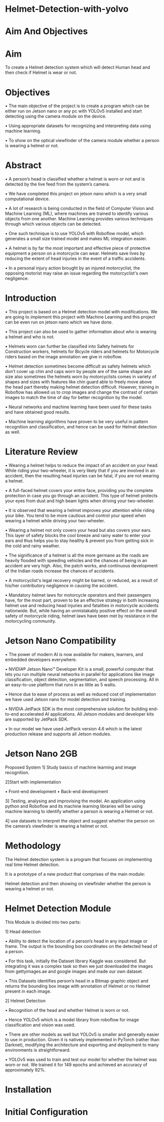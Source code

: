# Helmet-Detection-with-yolvo

# Aim And Objectives

# Aim

To create a Helmet detection system which will detect Human head and then check if Helmet is wear or not.

# Objectives

• The main objective of the project is to create a program which can be either run on Jetson nano or any pc with YOLOv5 installed and start detecting using the camera module on the device.

• Using appropriate datasets for recognizing and interpreting data using machine learning.

• To show on the optical viewfinder of the camera module whether a person is wearing a helmet or not.

# Abstract

• A person’s head is classified whether a helmet is worn or not and is detected by the live feed from the system’s camera.

• We have completed this project on jetson nano which is a very small computational device.

• A lot of research is being conducted in the field of Computer Vision and Machine Learning (ML), where machines are trained to identify various objects from one another. Machine Learning provides various techniques through which various objects can be detected.

• One such technique is to use YOLOv5 with Roboflow model, which generates a small size trained model and makes ML integration easier.

• A helmet is by far the most important and effective piece of protective equipment a person on a motorcycle can wear. Helmets save lives by reducing the extent of head injuries in the event of a traffic accidents.

• In a personal injury action brought by an injured motorcyclist, the opposing motorist may raise an issue regarding the motorcyclist's own negligence.

# Introduction

• This project is based on a Helmet detection model with modifications. We are going to implement this project with Machine Learning and this project can be even run on jetson nano which we have done.

• This project can also be used to gather information about who is wearing a helmet and who is not.

• Helmets worn can further be classified into Safety helmets for Construction workers, helmets for Bicycle riders and helmets for Motorcycle riders based on the image annotation we give in roboflow.

• Helmet detection sometimes become difficult as safety helmets which don’t cover up chin and caps worn by people are of the same shape and size also sometimes the helmets worn by motorcyclists comes in variety of shapes and sizes with features like chin guard able to freely move above the head part thereby making helmet detection difficult. However, training in Roboflow has allowed us to crop images and change the contrast of certain images to match the time of day for better recognition by the model.

• Neural networks and machine learning have been used for these tasks and have obtained good results.

• Machine learning algorithms have proven to be very useful in pattern recognition and classification, and hence can be used for Helmet detection as well.

# Literature Review

• Wearing a helmet helps to reduce the impact of an accident on your head. While riding your two-wheeler, it is very likely that if you are involved in an accident, then the resulting head injuries can be fatal, if you are not wearing a helmet.

• A full-faced helmet covers your entire face, providing you the complete protection in case you go through an accident. This type of helmet protects your eyes from dust and high beam lights when driving your two-wheeler.

• It is observed that wearing a helmet improves your attention while riding your bike. You tend to be more cautious and control your speed when wearing a helmet while driving your two-wheeler.

• Wearing a helmet not only covers your head but also covers your ears. This layer of safety blocks the cool breeze and rainy water to enter your ears and thus helps you to stay healthy & prevent you from getting sick in the cold and rainy weather.

• The significance of a helmet is all the more germane as the roads are heavily flooded with speeding vehicles and the chances of being in an accident are very high. Also, the patch works, and continuous development of the Indian roads increase the chances of accidents.

• A motorcyclist's legal recovery might be barred, or reduced, as a result of his/her contributory negligence in causing the accident.

• Mandatory helmet laws for motorcycle operators and their passengers have, for the most part, proven to be an effective strategy in both increasing helmet use and reducing head injuries and fatalities in motorcycle accidents nationwide. But, while having an unmistakably positive effect on the overall safety of motorcycle riding, helmet laws have been met by resistance in the motorcycling community.

# Jetson Nano Compatibility

• The power of modern AI is now available for makers, learners, and embedded developers everywhere.

• NVIDIA® Jetson Nano™ Developer Kit is a small, powerful computer that lets you run multiple neural networks in parallel for applications like image classification, object detection, segmentation, and speech processing. All in an easy-to-use platform that runs in as little as 5 watts.

• Hence due to ease of process as well as reduced cost of implementation we have used Jetson nano for model detection and training.

• NVIDIA JetPack SDK is the most comprehensive solution for building end-to-end accelerated AI applications. All Jetson modules and developer kits are supported by JetPack SDK.

• In our model we have used JetPack version 4.6 which is the latest production release and supports all Jetson modules.

# Jetson Nano 2GB










Proposed System
1] Study basics of machine learning and image recognition.

2]Start with implementation
  
  • Front-end development
  • Back-end development
  
3] Testing, analysing and improvising the model. An application using python and Roboflow and its machine learning libraries will be using machine learning to identify whether a person is wearing a Helmet or not.

4] use datasets to interpret the object and suggest whether the person on the camera’s viewfinder is wearing a helmet or not.

# Methodology

The Helmet detection system is a program that focuses on implementing real time Helmet detection.

It is a prototype of a new product that comprises of the main module:

Helmet detection and then showing on viewfinder whether the person is wearing a helmet or not.

# Helmet Detection Module

This Module is divided into two parts:

1] Head detection

• Ability to detect the location of a person’s head in any input image or frame. The output is the bounding box coordinates on the detected head of a person.

• For this task, initially the Dataset library Kaggle was considered. But integrating it was a complex task so then we just downloaded the images from gettyimages.ae and google images and made our own dataset.

• This Datasets identifies person’s head in a Bitmap graphic object and returns the bounding box image with annotation of Helmet or no Helmet present in each image.

2] Helmet Detection

• Recognition of the head and whether Helmet is worn or not.

• Hence YOLOv5 which is a model library from roboflow for image classification and vision was used.

• There are other models as well but YOLOv5 is smaller and generally easier to use in production. Given it is natively implemented in PyTorch (rather than Darknet), modifying the architecture and exporting and deployment to many environments is straightforward.

• YOLOv5 was used to train and test our model for whether the helmet was worn or not. We trained it for 149 epochs and achieved an accuracy of approximately 92%.

# Installation

# Initial Configuration


